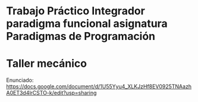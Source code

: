 # Trabajo Práctico Integrador paradigma funcional asignatura Paradigmas de Programación

# Taller mecánico

Enunciado: https://docs.google.com/document/d/1U55Yyu4_XLKJzHf8EV0925TNAazhA0ET3d4lrCSTO-k/edit?usp=sharing
